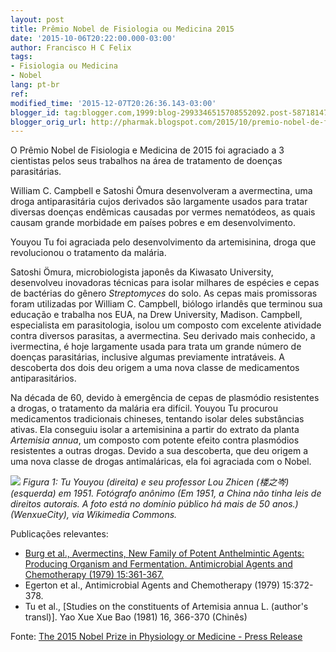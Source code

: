 ```yaml
---
layout: post
title: Prêmio Nobel de Fisiologia ou Medicina 2015
date: '2015-10-06T20:22:00.000-03:00'
author: Francisco H C Felix
tags:
- Fisiologia ou Medicina
- Nobel
lang: pt-br
ref:
modified_time: '2015-12-07T20:26:36.143-03:00'
blogger_id: tag:blogger.com,1999:blog-2993346515708552092.post-5871814733024746877
blogger_orig_url: http://pharmak.blogspot.com/2015/10/premio-nobel-de-fisiologia-e-medicina.html
---
```


O Prêmio Nobel de Fisiologia e Medicina de 2015
  foi agraciado a 3 cientistas pelos seus trabalhos na área de tratamento de doenças
  parasitárias.
  <!--more-->

William C. Campbell e
  Satoshi Ōmura desenvolveram a avermectina, uma droga antiparasitária cujos derivados são largamente usados para tratar diversas doenças endêmicas causadas por vermes nematódeos, as quais causam grande morbidade em países pobres e em desenvolvimento.

Youyou Tu foi agraciada pelo desenvolvimento da artemisinina, droga que revolucionou o tratamento da malária.

Satoshi Ömura, microbiologista japonês da Kiwasato University, desenvolveu inovadoras técnicas para isolar milhares de espécies e cepas de bactérias do gênero _Streptomyces_ do solo. As cepas mais promissoras foram utilizadas por William C. Campbell, biólogo irlandês que terminou sua educação e trabalha nos EUA, na Drew University, Madison. Campbell, especialista em parasitologia, isolou um composto com excelente atividade contra diversos parasitas, a avermectina. Seu derivado mais conhecido, a ivermectina, é hoje largamente usada para trata um grande número de doenças parasitárias, inclusive algumas previamente intratáveis. A descoberta dos dois deu origem a uma nova classe de medicamentos antiparasitários.

Na década de 60, devido à emergência de cepas de plasmódio resistentes a drogas, o tratamento da malária era difícil. Youyou Tu procurou medicamentos tradicionais chineses, tentando isolar deles substâncias ativas. Ela conseguiu isolar a artemisinina a partir do extrato da planta _Artemisia annua_, um composto com potente efeito contra plasmódios resistentes a outras drogas. Devido a sua descoberta, que deu origem a uma nova classe de drogas antimaláricas, ela foi agraciada com o Nobel.

![](https://upload.wikimedia.org/wikipedia/commons/c/c1/Tu_Youyou_in_1950s.jpg)
_Figura 1: Tu Youyou (direita) e seu professor Lou Zhicen (楼之岑) (esquerda) em 1951. Fotógrafo anônimo (Em 1951, a China não tinha leis de direitos autorais. A foto está no domínio público há mais de 50 anos.) (WenxueCity), via Wikimedia Commons._

Publicações relevantes:
- [Burg et al., Avermectins, New Family of Potent Anthelmintic Agents: Producing Organism and Fermentation. Antimicrobial Agents and Chemotherapy (1979) 15:361-367.](https://www.ncbi.nlm.nih.gov/pmc/articles/PMC352666/pdf/aac00273-0045.pdf)
- Egerton et al., Antimicrobial Agents and Chemotherapy (1979) 15:372-378.
- Tu et al., [Studies on the constituents of Artemisia annua L. (author's transl)]. Yao Xue Xue Bao (1981) 16, 366-370 (Chinês)

Fonte: [The 2015 Nobel Prize in Physiology or Medicine - Press Release](http://www.nobelprize.org/nobel_prizes/medicine/laureates/2015/press.html)
